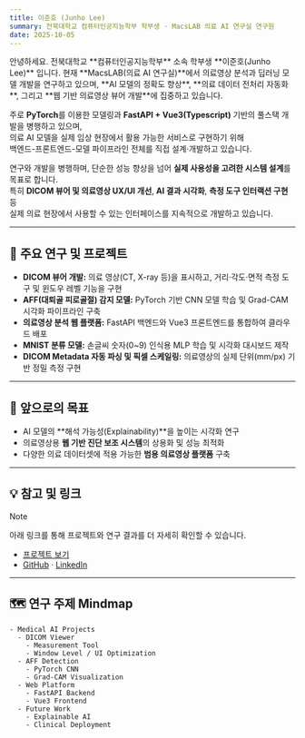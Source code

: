 ```yaml
---
title: 이준호 (Junho Lee)
summary: 전북대학교 컴퓨터인공지능학부 학부생 · MacsLAB 의료 AI 연구실 연구원
date: 2025-10-05
---
```


<div class="text-justify">
안녕하세요. 전북대학교 **컴퓨터인공지능학부** 소속 학부생 **이준호(Junho Lee)** 입니다.  
현재 **MacsLAB(의료 AI 연구실)**에서 의료영상 분석과 딥러닝 모델 개발을 연구하고 있으며,  
**AI 모델의 정확도 향상**, **의료 데이터 전처리 자동화**, 그리고 **웹 기반 의료영상 뷰어 개발**에 집중하고 있습니다.

주로 **PyTorch**를 이용한 모델링과 **FastAPI + Vue3(Typescript)** 기반의 풀스택 개발을 병행하고 있으며,  
의료 AI 모델을 실제 임상 현장에서 활용 가능한 서비스로 구현하기 위해  
백엔드-프론트엔드-모델 파이프라인 전체를 직접 설계·개발하고 있습니다.

연구와 개발을 병행하며, 단순한 성능 향상을 넘어 **실제 사용성을 고려한 시스템 설계**를 목표로 합니다.  
특히 **DICOM 뷰어 및 의료영상 UX/UI 개선**, **AI 결과 시각화**, **측정 도구 인터랙션 구현** 등  
실제 의료 현장에서 사용할 수 있는 인터페이스를 지속적으로 개발하고 있습니다.

---

## 🔬 주요 연구 및 프로젝트

- **DICOM 뷰어 개발:** 의료 영상(CT, X-ray 등)을 표시하고, 거리·각도·면적 측정 도구 및 윈도우 레벨 기능을 구현
- **AFF(대퇴골 피로골절) 감지 모델:** PyTorch 기반 CNN 모델 학습 및 Grad-CAM 시각화 파이프라인 구축
- **의료영상 분석 웹 플랫폼:** FastAPI 백엔드와 Vue3 프론트엔드를 통합하여 클라우드 배포
- **MNIST 분류 모델:** 손글씨 숫자(0~9) 인식용 MLP 학습 및 시각화 대시보드 제작
- **DICOM Metadata 자동 파싱 및 픽셀 스케일링:** 의료영상의 실제 단위(mm/px) 기반 정밀 측정 구현

---

## 🧭 앞으로의 목표

- AI 모델의 **해석 가능성(Explainability)**을 높이는 시각화 연구
- 의료영상용 **웹 기반 진단 보조 시스템**의 상용화 및 성능 최적화
- 다양한 의료 데이터셋에 적용 가능한 **범용 의료영상 플랫폼** 구축

---

## 💡 참고 및 링크

> [!NOTE]
> 아래 링크를 통해 프로젝트와 연구 결과를 더 자세히 확인할 수 있습니다.

- [프로젝트 보기](/#project)
- [GitHub](https://github.com/tunho) · [LinkedIn](https://linkedin.com/in/준호-이-05a711310)

---

## 🗺️ 연구 주제 Mindmap

```markmap {height="250px"}
- Medical AI Projects
  - DICOM Viewer
    - Measurement Tool
    - Window Level / UI Optimization
  - AFF Detection
    - PyTorch CNN
    - Grad-CAM Visualization
  - Web Platform
    - FastAPI Backend
    - Vue3 Frontend
  - Future Work
    - Explainable AI
    - Clinical Deployment
```

</div>
